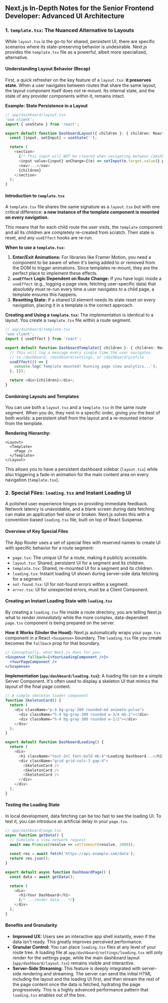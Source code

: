 ## Next.js In-Depth Notes for the Senior Frontend Developer: Advanced UI Architecture

### 1. `template.tsx`: The Nuanced Alternative to Layouts

While `layout.tsx` is the go-to for shared, persistent UI, there are specific scenarios where its state-preserving behavior is undesirable. Next.js provides the `template.tsx` file as a powerful, albeit more specialized, alternative.

#### Understanding Layout Behavior (Recap)

First, a quick refresher on the key feature of a `layout.tsx`: **it preserves state.** When a user navigates between routes that share the same layout, the layout component itself does *not* re-mount. Its internal state, and the state of any provider components within it, remains intact.

**Example: State Persistence in a Layout**
```typescript
// app/dashboard/layout.tsx
'use client';
import { useState } from 'react';

export default function DashboardLayout({ children }: { children: React.ReactNode }) {
  const [input, setInput] = useState('');

  return (
    <section>
      {/* This input will NOT be cleared when navigating between /dashboard/settings and /dashboard/profile */}
      <input value={input} onChange={(e) => setInput(e.target.value)} placeholder="Layout-level state" />
      <nav>...</nav>
      {children}
    </section>
  );
}
```

#### Introduction to `template.tsx`

A `template.tsx` file shares the same signature as a `layout.tsx` but with one critical difference: **a new instance of the template component is mounted on every navigation.**

This means that for each child route the user visits, the `template` component and all its children are completely re-created from scratch. Their state is reset, and any `useEffect` hooks are re-run.

**When to use a `template.tsx`:**

1.  **Enter/Exit Animations:** For libraries like Framer Motion, you need a component to be aware of when it's being added to or removed from the DOM to trigger animations. Since templates re-mount, they are the perfect place to implement these effects.
2.  **`useEffect` Logic Dependent on Route Change:** If you have logic inside a `useEffect` (e.g., logging a page view, fetching user-specific data) that absolutely must re-run every time a user navigates to a child page, a template ensures this happens.
3.  **Resetting State:** If a shared UI element needs its state reset on every navigation, placing it in a template is the correct approach.

**Creating and Using a `template.tsx`:**
The implementation is identical to a layout. You create a `template.tsx` file within a route segment.

```typescript
// app/dashboard/template.tsx
'use client';
import { useEffect } from 'react';

export default function DashboardTemplate({ children }: { children: React.ReactNode }) {
  // This will log a message every single time the user navigates
  // to /dashboard, /dashboard/settings, or /dashboard/profile
  useEffect(() => {
    console.log('Template mounted! Running page view analytics...');
  }, []);

  return <div>{children}</div>;
}
```

#### Combining Layouts and Templates

You can use both a `layout.tsx` and a `template.tsx` in the same route segment. When you do, they nest in a specific order, giving you the best of both worlds: a persistent shell from the layout and a re-mounted interior from the template.

**Rendering Hierarchy:**

```
<Layout>
  <Template>
    <Page />
  </Template>
</Layout>
```

This allows you to have a persistent dashboard sidebar (`layout.tsx`) while also triggering a fade-in animation for the main content area on every navigation (`template.tsx`).

### 2. Special Files: `loading.tsx` and Instant Loading UI

A polished user experience hinges on providing immediate feedback. Network latency is unavoidable, and a blank screen during data fetching can make an application feel slow or broken. Next.js solves this with a convention-based `loading.tsx` file, built on top of React Suspense.

#### Overview of Key Special Files

The App Router uses a set of special files with reserved names to create UI with specific behavior for a route segment:
*   `page.tsx`: The unique UI for a route, making it publicly accessible.
*   `layout.tsx`: Shared, persistent UI for a segment and its children.
*   `template.tsx`: Shared, re-mounted UI for a segment and its children.
*   `loading.tsx`: Instant loading UI shown during server-side data fetching for a segment.
*   `not-found.tsx`: UI for not-found errors within a segment.
*   `error.tsx`: UI for unexpected errors, must be a Client Component.

#### Creating an Instant Loading State with `loading.tsx`

By creating a `loading.tsx` file inside a route directory, you are telling Next.js what to render *immediately* while the more complex, data-dependent `page.tsx` component is being prepared on the server.

**How it Works (Under the Hood):**
Next.js automatically wraps your `page.tsx` component in a React `<Suspense>` boundary. The `loading.tsx` file you create becomes the `fallback` prop for that boundary.

```jsx
// Conceptually, what Next.js does for you:
<Suspense fallback={<YourLoadingComponent />}>
  <YourPageComponent />
</Suspense>
```

**Implementation (`app/dashboard/loading.tsx`):**
A loading file can be a simple Server Component. It's often used to display a skeleton UI that mimics the layout of the final page content.

```typescript
// A simple skeleton loader component
function SkeletonCard() {
  return (
    <div className="p-4 bg-gray-200 rounded-md animate-pulse">
      <div className="h-4 bg-gray-300 rounded w-3/4 mb-2"></div>
      <div className="h-4 bg-gray-300 rounded w-1/2"></div>
    </div>
  );
}

export default function DashboardLoading() {
  return (
    <div>
      <h1 className="text-2xl font-bold mb-4">Loading Dashboard...</h1>
      <div className="grid grid-cols-3 gap-4">
        <SkeletonCard />
        <SkeletonCard />
        <SkeletonCard />
      </div>
    </div>
  );
}
```

#### Testing the Loading State

In local development, data fetching can be too fast to see the loading UI. To test it, you can introduce an artificial delay in your `page.tsx`.

```typescript
// app/dashboard/page.tsx
async function getData() {
  // Simulate a slow network request
  await new Promise(resolve => setTimeout(resolve, 2000)); 
  
  const res = await fetch('https://api.example.com/data');
  return res.json();
}

export default async function DashboardPage() {
  const data = await getData();

  return (
    <div>
      <h1>Your Dashboard</h1>
      {/* ...render data... */}
    </div>
  );
}
```

#### Benefits and Granularity

*   **Improved UX:** Users see an interactive app shell instantly, even if the data isn't ready. This greatly improves perceived performance.
*   **Granular Control:** You can place `loading.tsx` files at any level of your route tree. A loading file at `app/dashboard/settings/loading.tsx` will only render for the settings page, while the main dashboard layout (`app/dashboard/layout.tsx`) remains visible and interactive.
*   **Server-Side Streaming:** This feature is deeply integrated with server-side rendering and streaming. The server can send the initial HTML including the layout and the loading UI first, and then stream the rest of the page content once the data is fetched, hydrating the page progressively. This is a highly advanced performance pattern that `loading.tsx` enables out of the box.